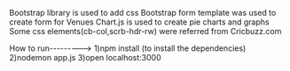 Bootstrap library is used to add css
Bootstrap form template was used to create form for Venues
Chart.js is used to create pie charts and graphs 
Some css elements(cb-col,scrb-hdr-rw) were referred from Cricbuzz.com


How to run--------->
1)npm install (to install the dependencies)
2)nodemon app.js
3)open localhost:3000 